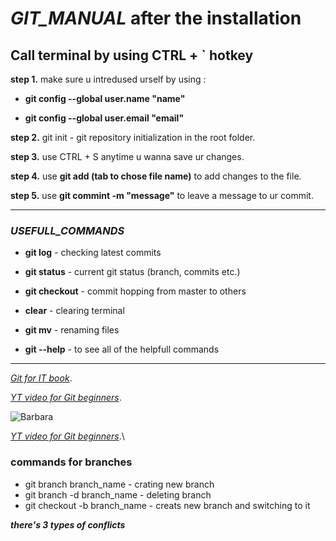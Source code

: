 # *GIT_MANUAL* **after the installation**

## **Call terminal by using CTRL + ` hotkey**

**step 1.** make sure u intredused urself by using :

* **git config --global user.name "name"**

* **git config --global user.email "email"**

**step 2.** git init - git repository initialization in the root folder.

**step 3.** use CTRL + S anytime u wanna save ur changes.

**step 4.** use **git add (tab to chose file name)** to add changes to the file.

**step 5.** use **git commint -m "message"** to leave a message to ur commit.
___________________________________

### *USEFULL_COMMANDS*

* **git log** - checking latest commits

* **git status** - current git status (branch, commits etc.)

* **git checkout** - commit hopping from master to others

* **clear** - clearing terminal

* **git mv** - renaming files

* **git --help** - to see all of the helpfull commands

_______________________________

*[Git for IT book](https://gbcdn.mrgcdn.ru/uploads/asset/4245110/attachment/d4eb8c232f8f2bdf4e42ba7cb49e0c50.pdf)*.


*[YT video for Git beginners](https://www.youtube.com/watch?v=8JJ101D3knE)*.

![Barbara](IMG_20151212_113525.jpg)

*[YT video for Git beginners](https://www.youtube.com/watch?v=8JJ101D3knE)*.\

### **commands for branches**

* git branch branch_name - crating new branch
* git branch -d branch_name - deleting branch
* git checkout -b branch_name - creats new branch and switching to it

**_there's 3 types of conflicts_**

